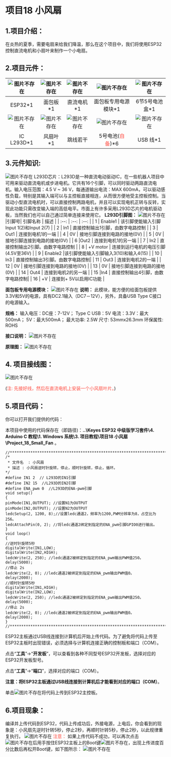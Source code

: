 # 项目18 小风扇

## 1.项目介绍： 
在炎热的夏季，需要电扇来给我们降温，那么在这个项目中，我们将使用ESP32控制直流电机和小扇叶来制作一个小电扇。

## 2.项目元件：
|![图片不存在](../../../media/afc52f6616725ba37e3b12a2e01685ad.png)|![图片不存在](../../../media/a2aa343488c11843f13ae0413547c673.png)|![图片不存在](../../../media/dae45d195fded43701882b0f36f21b98.png)|![图片不存在](../../../media/c562656c96657983e724daed7c8d6202.png)|![图片不存在](../../../media/3cc5c242c0f357b3dc496037a7d8bae8.png)|
| :--: | :--: | :--: | :--: | :--: |
|ESP32*1|面包板*1|直流电机*1|面包板专用电源模块*1|6节5号电池盒*1|
|![图片不存在](../../../media/cc88893fe37f3488bc244f5eadaad7bd.png)|![图片不存在](../../../media/ed228ff5627e0c8cc0c79fa04f1d4d16.png)|![图片不存在](../../../media/8d920d12138bd3b4e62f02cecc2c63a3.png)|![图片不存在](../../../media/4c49cdffc9e5e6f1aad838120d35897a.png)|![图片不存在](../../../media/b4421594adeb4676d63581a1047c6935.png)|
|IC L293D*1|风扇叶*1|跳线若干|5号电池(<span style="color: rgb(255, 76, 65);">自备</span>)*6|USB 线*1|

## 3.元件知识:
![图片不存在](../../../media/cc88893fe37f3488bc244f5eadaad7bd.png)
L293D芯片：L293D是一种直流电动驱动IC，在一些机器人项目中可用来驱动直流电机或步进电机。它共有16个引脚，可以同时驱动两路直流电机。输入电压范围：4.5 V ~ 36 V，每通道输出电流：MAX 600mA，可以驱动感性负载，特别是其输入端可以与主控板直接相连，从而很方便地受主控板控制。当驱动小型直流电机时，可以直接控制两路电机，并且可以实现电机正转与反转，实现此功能只需改变输入端的高低电平。市面上有许多采用L293D芯片的电机驱动板，当然我们也可以自己通过简单连接来使用它。
**L293D引脚图：**
![图片不存在](../../../media/97c8f4ff850eae9035f4239902a163d3.png)
|引脚号| 引脚名称 | 描述 |
| :--: | :--: | :--: |
| 1 | Enable1 | 该引脚使能输入引脚Input 1(2)和Input 2(7)  |
| 2 | In1 | 直接控制输出1引脚，由数字电路控制 |
| 3 | Out1 | 连接到电机1的一端 |
| 4 | 0V | 接地引脚连接到电路的接地(0V) |
| 5 | 0V | 接地引脚连接到电路的接地(0V) |
| 6 |Out2 | 连接到电机1的另一端 |
| 7 | In2 | 直接控制输出2引脚。由数字电路控制 |
| 8 | +V motor | 连接到运行电机的电压引脚(4.5V至36V) |
| 9 | Enable2 |该引脚使能输入引脚输入3(10)和输入4(15) |
| 10 | In3 | 直接控制输出3引脚。由数字电路控制|
| 11 | Out3 | 连接到电机2的一端 |
| 12 | 0V | 接地引脚连接到电路的接地(0V) |
| 13 | 0V | 接地引脚连接到电路的接地(0V) |
| 14 | Out4 | 连接到电机2的另一端 |
| 15 |In4 | 直接控制输出4引脚，由数字电路控制|
| 16 | +V | 连接到+ 5V以启用IC功能 |

**面包板专用电源模块：**
![图片不存在](../../../media/c562656c96657983e724daed7c8d6202.png)
**说明：**
此模块，能方便的给面包板提供3.3V和5V的电源，具有DC2.1输入（DC7－12V），另外，具备USB Type C接口的电源输入。

**规格：** 
 输入电压：DC座：7-12V；  Type C USB：5V 
 电流：3.3V：最大500mA；        5V：最大500mA；
 最大功率: 2.5W
 尺寸: 53mmx26.3mm
 环保属性: ROHS

**接口说明：**
![图片不存在](../../../media/9ab1fa7ff5eccecdc0fe6218fad6df79.png)

**原理图：**
![图片不存在](../../../media/5139ee652d196f215b53c35d8ab24166.png)

## 4. 项目接线图：
![图片不存在](../../../media/4db80022a55000760247365dc0d3db81.png)

(<span style="color: rgb(255, 76, 65);">注: 先接好线，然后在直流电机上安装一个小风扇叶片。</span>)

## 5.项目代码：
你可以打开我们提供的代码：

本项目中使用的代码保存在（即路径)：**..\Keyes ESP32 中级版学习套件\4. Arduino C 教程\1. Windows 系统\3. 项目教程\项目18 小风扇\Project_18_Small_Fan** 。

```
//**********************************************************************************
/*
 * 文件名  : 小风扇
 * 描述 : 小风扇逆时针旋转，停止，顺时针旋转，停止，循环。
*/
#define IN1 2  // L293D的IN1引脚
#define IN2 15  //L293D的IN2引脚
#define ENA_pwm 0  //L293D的ENA-pwm引脚
void setup()
{
pinMode(IN1,OUTPUT); //设置N1为OUTPUT
pinMode(IN2,OUTPUT); //设置N2为OUTPUT
ledcSetup(2, 1200, 8);//设置ledc通道2，频率为1200,PWM分辨率为8，占空比为256。
ledcAttachPin(0, 2); //将ledc通道2绑定到指定的ENA_pwm引脚GPIO0进行输出。
}
void loop()
{
//逆时针旋转5秒
digitalWrite(IN1,LOW);
digitalWrite(IN2,HIGH);
ledcWrite(2, 250); //ledc通道2被绑定到指定的ENA_pwm输出PWM值250。
delay(5000);
//停止 2s 
ledcWrite(2, 0); //ledc通道2被绑定到指定的ENA_pwm输出PWM值0。
delay(2000);
//顺时针旋转5秒
digitalWrite(IN1,HIGH);
digitalWrite(IN2,LOW);
ledcWrite(2, 250); //ledc通道2被绑定到指定的ENA_pwm输出PWM值250。
delay(5000);
//停止 2s
ledcWrite(2, 0); //ledc通道2被绑定到指定的ENA_pwm输出PWM值0。
delay(2000);
}
//********************************************************************************

```
ESP32主板通过USB线连接到计算机后开始上传代码。为了避免将代码上传至ESP32主板时出现错误，必须选择与计算机连接正确的控制板和端口（COM）。

点击“**工具**”→“**开发板**”，可以查看到各种不同型号ESP32开发板，选择对应的ESP32开发板型号。

点击“**工具**”→“**端口**”，选择对应的端口（COM）。

**注意：将ESP32主板通过USB线连接到计算机后才能看到对应的端口（COM）**。

单击![图片不存在](../../../media/86b9e2ff982873d7304e9ba692e7f0da.png)将代码上传到ESP32主控板。

## 6.项目现象：
编译并上传代码到ESP32，代码上传成功后，外接电源，上电后，你会看到的现象是：小风扇先逆时针转5秒，停止2秒，再顺时针转5秒，停止2秒，以此规律重复执行。
![图片不存在](../../../media/01b209288c5b8f58eec50a7f9bc5e33d.png)
<span style="color: rgb(255, 76, 65);">注意：</span> 如果上传代码不成功，可以再次点击![图片不存在](../../../media/86b9e2ff982873d7304e9ba692e7f0da.png)后用手按住ESP32主板上的Boot键![图片不存在](../../../media/a3ce49fbd6f40f09869aa7e1d9f902f8.png)，出现上传进度百分比数后再松开Boot键，如下图所示：
![图片不存在](../../../media/0fdadbed575d5f54ae1ca9405c3647cb.png)